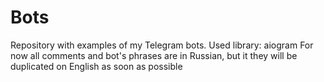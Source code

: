 # Bots
Repository with examples of my Telegram bots. 
Used library: aiogram
For now all comments and bot's phrases are in Russian, but it they will be duplicated on English as soon as possible
